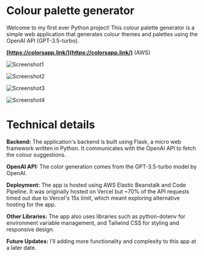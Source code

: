 # Colour palette generator

Welcome to my first ever Python project! This colour palette generator is a simple web application that generates colour themes and palettes using the OpenAI API (GPT-3.5-turbo).

**[https://colorsapp.link/](https://colorsapp.link/)** (AWS)

![Screenshot1](https://user-images.githubusercontent.com/119585058/275351562-045fa6db-0883-4023-bb92-49bdab6bbc81.png)

![Screenshot2](https://user-images.githubusercontent.com/119585058/275353055-5a62c715-b852-4f84-8911-d883eec58377.png)

![Screenshot3](https://user-images.githubusercontent.com/119585058/275353137-e6e7f6cd-57cc-4494-ba82-18201c0c4823.png)

![Screenshot4](https://user-images.githubusercontent.com/119585058/275353116-643007a6-1722-484e-8b6a-7af066aca2f9.png)

# Technical details

**Backend:** The application's backend is built using Flask, a micro web framework written in Python. It communicates with the OpenAI API to fetch the colour suggestions.

**OpenAI API:** The color generation comes from the GPT-3.5-turbo model by OpenAI.

**Deployment:** The app is hosted using AWS Elastic Beanstalk and Code Pipeline. It was originally hosted on Vercel but ~70% of the API requests timed out due to Vercel's 15s limit, which meant exploring alternative hosting for the app. 

**Other Libraries:** The app also uses libraries such as python-dotenv for environment variable management, and Tailwind CSS for styling and responsive design.

**Future Updates:** I'll adding more functionality and complexity to this app at a later date.

